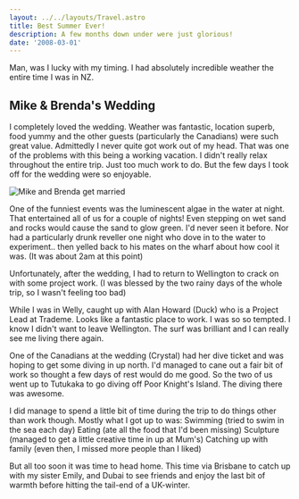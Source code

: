 ```yaml
---
layout: ../../layouts/Travel.astro
title: Best Summer Ever!
description: A few months down under were just glorious!
date: '2008-03-01'
---
```



<p>Man, was I lucky with my timing. I had absolutely incredible weather the entire 
    time I was in NZ.</p>
<h2>Mike &amp; Brenda&#39;s Wedding</h2>
<p>I completely loved the wedding. Weather was fantastic, location superb, food 
    yummy and the other guests (particularly the Canadians) were such great value. 
    Admittedly I never quite got work out of my head. That was one of the problems 
    with this being a working vacation. I didn&#39;t really relax throughout the entire 
    trip. Just too much work to do. But the few days I took off for the wedding were 
    so enjoyable. </p>

<p><img src="https://i.imgur.com/cDsus.jpg" alt="Mike and Brenda get married" /></p>

<p>One of the funniest events was the luminescent algae in the water at night. That 
    entertained all of us for a couple of nights! Even stepping on wet sand and 
    rocks would cause the sand to glow green. I&#39;d never seen it before. Nor had a 
    particularly drunk reveller one night who dove in to the water to experiment.. 
    then yelled back to his mates on the wharf about how cool it was. (It was about 
    2am at this point) </p>
<p>Unfortunately, after the wedding, I had to return to Wellington to crack on with 
    some project work. (I was blessed by the two rainy days of the whole trip, so I 
    wasn&#39;t feeling too bad) </p>
<p>While I was in Welly, caught up with Alan Howard (Duck) who is a Project Lead at 
    Trademe. Looks like a fantastic place to work. I was so so tempted. I know I 
    didn&#39;t want to leave Wellington. The surf was brilliant and I can really see me 
    living there again. </p>
<p>One of the Canadians at the wedding (Crystal) had her dive ticket and was hoping 
    to get some diving in up north. I&#39;d managed to cane out a fair bit of work so 
    thought a few days of rest would do me good. So the two of us went up to 
    Tutukaka to go diving off Poor Knight&#39;s Island. The diving there was awesome.
</p>
<p>I did manage to spend a little bit of time during the trip to do things other 
    than work though. Mostly what I got up to was: Swimming (tried to swim in the 
    sea each day) Eating (ate all the food that I&#39;d been missing) Sculpture (managed 
    to get a little creative time in up at Mum&#39;s) Catching up with family (even 
    then, I missed more people than I liked) </p>
<p>But all too soon it was time to head home. This time via Brisbane to catch up 
    with my sister Emily, and Dubai to see friends and enjoy the last bit of warmth 
    before hitting the tail-end of a UK-winter.</p>


 
    